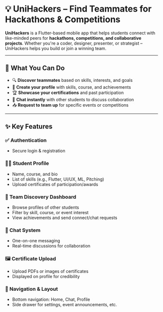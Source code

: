 # 💡 UniHackers – Find Teammates for Hackathons & Competitions

**UniHackers** is a Flutter-based mobile app that helps students connect with like-minded peers for **hackathons, competitions, and collaborative projects**. Whether you're a coder, designer, presenter, or strategist – UniHackers helps you build or join a winning team.

---

## 🚀 What You Can Do

- 🔍 **Discover teammates** based on skills, interests, and goals
- 👤 **Create your profile** with skills, course, and achievements
- 🏆 **Showcase your certifications** and past participation
- 💬 **Chat instantly** with other students to discuss collaboration
- 📥 **Request to team up** for specific events or competitions

---

## ✨ Key Features

### ✅ Authentication
- Secure login & registration

### 🧑‍💼 Student Profile
- Name, course, and bio
- List of skills (e.g., Flutter, UI/UX, ML, Pitching)
- Upload certificates of participation/awards

### 🧭 Team Discovery Dashboard
- Browse profiles of other students
- Filter by skill, course, or event interest
- View achievements and send connect/chat requests

### 💬 Chat System
- One-on-one messaging
- Real-time discussions for collaboration

### 🖼 Certificate Upload
- Upload PDFs or images of certificates
- Displayed on profile for credibility

### 🧭 Navigation & Layout
- Bottom navigation: Home, Chat, Profile
- Side drawer for settings, event announcements, etc.
